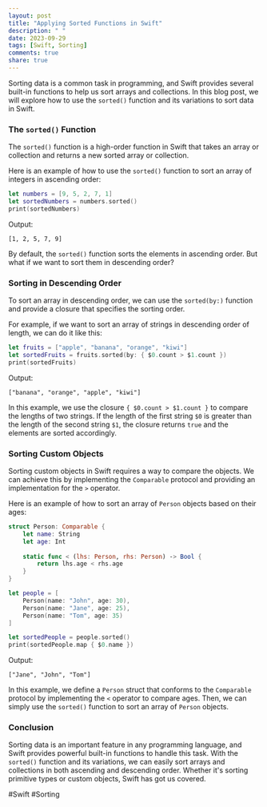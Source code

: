 ```yaml
---
layout: post
title: "Applying Sorted Functions in Swift"
description: " "
date: 2023-09-29
tags: [Swift, Sorting]
comments: true
share: true
---
```


Sorting data is a common task in programming, and Swift provides several built-in functions to help us sort arrays and collections. In this blog post, we will explore how to use the `sorted()` function and its variations to sort data in Swift.

### The `sorted()` Function

The `sorted()` function is a high-order function in Swift that takes an array or collection and returns a new sorted array or collection. 

Here is an example of how to use the `sorted()` function to sort an array of integers in ascending order:

```swift
let numbers = [9, 5, 2, 7, 1]
let sortedNumbers = numbers.sorted()
print(sortedNumbers)
```
Output:
```
[1, 2, 5, 7, 9]
```

By default, the `sorted()` function sorts the elements in ascending order. But what if we want to sort them in descending order?

### Sorting in Descending Order

To sort an array in descending order, we can use the `sorted(by:)` function and provide a closure that specifies the sorting order. 

For example, if we want to sort an array of strings in descending order of length, we can do it like this:

```swift
let fruits = ["apple", "banana", "orange", "kiwi"]
let sortedFruits = fruits.sorted(by: { $0.count > $1.count })
print(sortedFruits)
```
Output:
```
["banana", "orange", "apple", "kiwi"]
```

In this example, we use the closure `{ $0.count > $1.count }` to compare the lengths of two strings. If the length of the first string `$0` is greater than the length of the second string `$1`, the closure returns `true` and the elements are sorted accordingly.

### Sorting Custom Objects

Sorting custom objects in Swift requires a way to compare the objects. We can achieve this by implementing the `Comparable` protocol and providing an implementation for the `>` operator.

Here is an example of how to sort an array of `Person` objects based on their ages:

```swift
struct Person: Comparable {
    let name: String
    let age: Int
    
    static func < (lhs: Person, rhs: Person) -> Bool {
        return lhs.age < rhs.age
    }
}

let people = [
    Person(name: "John", age: 30),
    Person(name: "Jane", age: 25),
    Person(name: "Tom", age: 35)
]

let sortedPeople = people.sorted()
print(sortedPeople.map { $0.name })
```
Output:
```
["Jane", "John", "Tom"]
```

In this example, we define a `Person` struct that conforms to the `Comparable` protocol by implementing the `<` operator to compare ages. Then, we can simply use the `sorted()` function to sort an array of `Person` objects.

### Conclusion

Sorting data is an important feature in any programming language, and Swift provides powerful built-in functions to handle this task. With the `sorted()` function and its variations, we can easily sort arrays and collections in both ascending and descending order. Whether it's sorting primitive types or custom objects, Swift has got us covered.

\#Swift \#Sorting